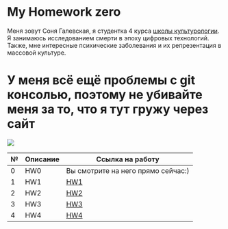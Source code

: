 # My Homework zero 
Меня зовут Соня Галевская, я студентка 4 курса [школы культурологии](https://www.hse.ru/ba/cultural). Я занимаюсь исследованием смерти в эпоху цифровых технологий. Также, мне интересные психические заболевания и их репрезентация в массовой культуре. 

# У меня всё ещё проблемы с git консолью, поэтому не убивайте меня за то, что я тут гружу через сайт

![](https://pp.userapi.com/c845520/v845520960/ec847/a_wSf8xyzuM.jpg)


№|Описание|Ссылка на работу 
---|---|---
0|HW0|Вы смотрите на него прямо сейчас:)
1|HW1|[HW1](https://github.com/sonyagalevskaya/python-dh-hw/blob/master/HW1.ipynb)
2|HW2|[HW2](https://github.com/sonyagalevskaya/python-dh-hw/blob/master/HW2.ipynb)
3|HW3|[HW3](https://github.com/sonyagalevskaya/python-dh-hw/blob/master/HW3.ipynb)
4|HW4|[HW4](https://github.com/sonyagalevskaya/python-dh-hw/blob/master/HW4.ipynb)

